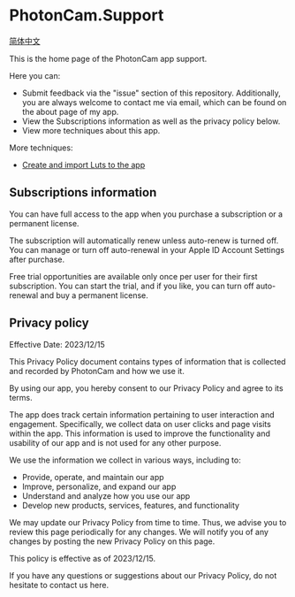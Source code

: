 # PhotonCam.Support

[简体中文](https://github.com/JuniperPhoton/PhotonCam.Support/blob/main/README-ZHS.md)

This is the home page of the PhotonCam app support.

Here you can:
- Submit feedback via the "issue" section of this repository. Additionally, you are always welcome to contact me via email, which can be found on the about page of my app.
- View the Subscriptions information as well as the privacy policy below.
- View more techniques about this app.

More techniques:
- [Create and import Luts to the app](https://github.com/JuniperPhoton/PhotonCam.Support/blob/main/Tutorials/Luts.md)

## Subscriptions information

You can have full access to the app when you purchase a subscription or a permanent license.

The subscription will automatically renew unless auto-renew is turned off. You can manage or turn off auto-renewal in your Apple ID Account Settings after purchase.

Free trial opportunities are available only once per user for their first subscription. You can start the trial, and if you like, you can turn off auto-renewal and buy a permanent license.

## Privacy policy

Effective Date: 2023/12/15

This Privacy Policy document contains types of information that is collected and recorded by PhotonCam and how we use it.

By using our app, you hereby consent to our Privacy Policy and agree to its terms.

The app does track certain information pertaining to user interaction and engagement. Specifically, we collect data on user clicks and page visits within the app. This information is used to improve the functionality and usability of our app and is not used for any other purpose.

We use the information we collect in various ways, including to:

- Provide, operate, and maintain our app
- Improve, personalize, and expand our app
- Understand and analyze how you use our app
- Develop new products, services, features, and functionality

We may update our Privacy Policy from time to time. Thus, we advise you to review this page periodically for any changes. We will notify you of any changes by posting the new Privacy Policy on this page.

This policy is effective as of 2023/12/15.

If you have any questions or suggestions about our Privacy Policy, do not hesitate to contact us here.
